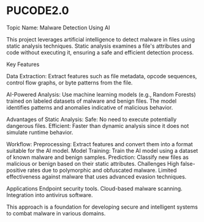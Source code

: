 # PUCODE2.0
Topic Name: Malware Detection Using AI

This project leverages artificial intelligence to detect malware in files using static analysis techniques. Static analysis examines a file's attributes and code without executing it, ensuring a safe and efficient detection process.

Key Features

Data Extraction:
Extract features such as file metadata, opcode sequences, control flow graphs, or byte patterns from the file.

AI-Powered Analysis:
Use machine learning models (e.g., Random Forests) trained on labeled datasets of malware and benign files.
The model identifies patterns and anomalies indicative of malicious behavior.

Advantages of Static Analysis:
Safe: No need to execute potentially dangerous files.
Efficient: Faster than dynamic analysis since it does not simulate runtime behavior.

Workflow:
Preprocessing: Extract features and convert them into a format suitable for the AI model.
Model Training: Train the AI model using a dataset of known malware and benign samples.
Prediction: Classify new files as malicious or benign based on their static attributes.
Challenges
High false-positive rates due to polymorphic and obfuscated malware.
Limited effectiveness against malware that uses advanced evasion techniques.

Applications
Endpoint security tools.
Cloud-based malware scanning.
Integration into antivirus software.

This approach is a foundation for developing secure and intelligent systems to combat malware in various domains.
